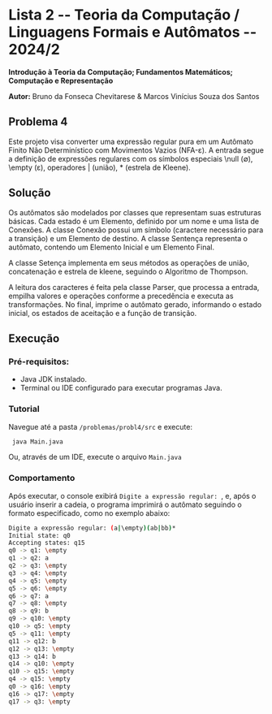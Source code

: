 # Lista 2 -- Teoria da Computação / Linguagens Formais e Autômatos -- 2024/2

**Introdução à Teoria da Computação; Fundamentos Matemáticos;  Computação e Representação**

**Autor:** Bruno da Fonseca Chevitarese & Marcos Vinícius Souza dos Santos

## Problema 4
Este projeto visa converter uma expressão regular pura em um Autômato Finito Não Determinístico com Movimentos Vazios
(NFA-ε). A entrada segue a definição de expressões regulares com os símbolos especiais \null (∅), \empty (ε), operadores 
| (união), * (estrela de Kleene).

## **Solução**
Os autômatos são modelados por classes que representam suas estruturas básicas. Cada estado é um Elemento, definido por 
um nome e uma lista de Conexões. A classe Conexão possui um símbolo (caractere necessário para a transição) e um Elemento de destino.
A classe Sentença representa o autômato, contendo um Elemento Inicial e um Elemento Final.

A classe Setença implementa em seus métodos as operações de união, concatenação e estrela de kleene, seguindo
o Algoritmo de Thompson.

A leitura dos caracteres é feita pela classe Parser, que processa a entrada, empilha valores e operações conforme a 
precedência e executa as transformações. No final, imprime o autômato gerado, informando o estado inicial, os estados de aceitação e a função de transição.


## **Execução**

### Pré-requisitos:
- Java JDK instalado.
- Terminal ou IDE configurado para executar programas Java.

### Tutorial
Navegue até a pasta ``/problemas/probl4/src`` e execute:

```bash
 java Main.java
```
Ou, através de um IDE, execute o arquivo ``Main.java``

### Comportamento
Após executar, o console exibirá ``Digite a expressão regular: ``, e, após o usuário inserir a cadeia, o programa imprimirá 
o autômato seguindo o formato especificado, como no exemplo abaixo:

```bash
Digite a expressão regular: (a|\empty)(ab|bb)*
Initial state: q0
Accepting states: q15
q0 -> q1: \empty
q1 -> q2: a
q2 -> q3: \empty
q3 -> q4: \empty
q4 -> q5: \empty
q5 -> q6: \empty
q6 -> q7: a
q7 -> q8: \empty
q8 -> q9: b
q9 -> q10: \empty
q10 -> q5: \empty
q5 -> q11: \empty
q11 -> q12: b
q12 -> q13: \empty
q13 -> q14: b
q14 -> q10: \empty
q10 -> q15: \empty
q4 -> q15: \empty
q0 -> q16: \empty
q16 -> q17: \empty
q17 -> q3: \empty
```
